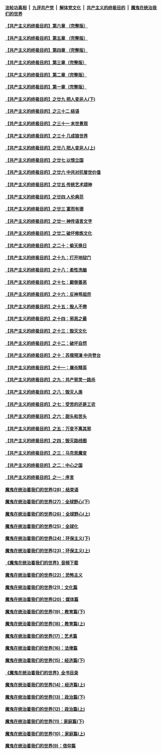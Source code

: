 ####  [法轮功真相](../../../../basic/blob/master/README.md?t=08240626) &nbsp;|&nbsp; [九评共产党](../../../../9ping.md/blob/master/README.md?t=08240626) &nbsp;|&nbsp; [解体党文化](../../../../jtdwh.md/blob/master/README.md?t=08240626)  &nbsp;|&nbsp; [共产主义的终极目的](../../../../gczydzjmd.md/blob/master/README.md?t=08240626) &nbsp;|&nbsp; [魔鬼在统治我们的世界](../../../../mgztzwmdsj.md/blob/master/README.md?t=08240626) 

#### [【共产主义的终极目的】第六章 （完整版）](../pages/nsc422/n11428913.md?t=08240626) 

#### [【共产主义的终极目的】第五章 （完整版）](../pages/nsc422/n11428912.md?t=08240626) 

#### [【共产主义的终极目的】第四章 （完整版）](../pages/nsc422/n11428907.md?t=08240626) 

#### [【共产主义的终极目的】第三章（完整版）](../pages/nsc422/n11428848.md?t=08240626) 

#### [【共产主义的终极目的】第二章（完整版）](../pages/nsc422/n11428831.md?t=08240626) 

#### [【共产主义的终极目的】第一章（完整版）](../pages/nsc422/n11417651.md?t=08240626) 

#### [【共产主义的终极目的】之廿九 把人变非人(下)](../pages/nsc422/n11344140.md?t=08240626) 

#### [【共产主义的终极目的】之三十二 结语](../pages/nsc422/n11360535.md?t=08240626) 

#### [【共产主义的终极目的】之三十一 末世景观](../pages/nsc422/n11351129.md?t=08240626) 

#### [【共产主义的终极目的】之三十 几成狼世界](../pages/nsc422/n11348280.md?t=08240626) 

#### [【共产主义的终极目的】之廿八 把人变非人(上)](../pages/nsc422/n11340492.md?t=08240626) 

#### [【共产主义的终极目的】之廿七 以恨立国](../pages/nsc422/n11336944.md?t=08240626) 

#### [【共产主义的终极目的】之廿六 中共对抗普世价值](../pages/nsc422/n11324785.md?t=08240626) 

#### [【共产主义的终极目的】之廿五 传统艺术颂神](../pages/nsc422/n11296396.md?t=08240626) 

#### [【共产主义的终极目的】之廿四 人伦典范](../pages/nsc422/n11296397.md?t=08240626) 

#### [【共产主义的终极目的】之廿三 富而有德](../pages/nsc422/n11283598.md?t=08240626) 

#### [【共产主义的终极目的】之廿一 神传语言文字](../pages/nsc422/n11263265.md?t=08240626) 

#### [【共产主义的终极目的】之廿二 破坏修炼文化](../pages/nsc422/n11245728.md?t=08240626) 

#### [【共产主义的终极目的】之二十：偷天换日](../pages/nsc422/n11238846.md?t=08240626) 

#### [【共产主义的终极目的】之十九：打开地狱门](../pages/nsc422/n11206376.md?t=08240626) 

#### [【共产主义的终极目的】之十八：柔性洗脑](../pages/nsc422/n11199994.md?t=08240626) 

#### [【共产主义的终极目的】之十七：颠倒善恶](../pages/nsc422/n11179782.md?t=08240626) 

#### [【共产主义的终极目的】之十六：反神骂祖宗](../pages/nsc422/n11166798.md?t=08240626) 

#### [【共产主义的终极目的】之十五：毁人不倦](../pages/nsc422/n11166792.md?t=08240626) 

#### [【共产主义的终极目的】之十四：邪恶之最](../pages/nsc422/n11150249.md?t=08240626) 

#### [【共产主义的终极目的】之十三：毁灭文化](../pages/nsc422/n11135227.md?t=08240626) 

#### [【共产主义的终极目的】之十二：破坏自然](../pages/nsc422/n11135214.md?t=08240626) 

#### [【共产主义的终极目的】之十：苏俄预演 中共登台](../pages/nsc422/n11118424.md?t=08240626) 

#### [【共产主义的终极目的】之十一：屠杀精英](../pages/nsc422/n11118442.md?t=08240626) 

#### [【共产主义的终极目的】之九：共产邪灵一路杀](../pages/nsc422/n11114139.md?t=08240626) 

#### [【共产主义的终极目的】之八：毁灭人类](../pages/nsc422/n11108503.md?t=08240626) 

#### [【共产主义的终极目的】之七：受苦的还是工农](../pages/nsc422/n11101809.md?t=08240626) 

#### [【共产主义的终极目的】之六：甜头和苦头](../pages/nsc422/n11096971.md?t=08240626) 

#### [【共产主义的终极目的】之五：万变不离其邪](../pages/nsc422/n11091285.md?t=08240626) 

#### [【共产主义的终极目的】之四：毁灭路线图](../pages/nsc422/n11086284.md?t=08240626) 

#### [【共产主义的终极目的】之三：马克思魔变](../pages/nsc422/n11061941.md?t=08240626) 

#### [【共产主义的终极目的】之二：中心之国](../pages/nsc422/n11047728.md?t=08240626) 

#### [【共产主义的终极目的】之一：序言](../pages/nsc422/n11086077.md?t=08240626) 

#### [魔鬼在统治着我们的世界(28)：结束语](../pages/nsc422/n10936246.md?t=08240626) 

#### [魔鬼在统治着我们的世界(27)：全球野心(下)](../pages/nsc422/n10928319.md?t=08240626) 

#### [魔鬼在统治着我们的世界(26)：全球野心(上)](../pages/nsc422/n10900318.md?t=08240626) 

#### [魔鬼在统治着我们的世界(25)：全球化](../pages/nsc422/n10788205.md?t=08240626) 

#### [魔鬼在统治着我们的世界(24)：环保主义(下)](../pages/nsc422/n10695307.md?t=08240626) 

#### [魔鬼在统治着我们的世界(23)：环保主义(上)](../pages/nsc422/n10688613.md?t=08240626) 

#### [《魔鬼在统治着我们的世界》音频下载](../pages/nsc422/n10635553.md?t=08240626) 

#### [魔鬼在统治着我们的世界(22)：恐怖主义](../pages/nsc422/n10614727.md?t=08240626) 

#### [魔鬼在统治着我们的世界(21)：文化篇](../pages/nsc422/n10597706.md?t=08240626) 

#### [魔鬼在统治着我们的世界(20)：媒体篇](../pages/nsc422/n10586579.md?t=08240626) 

#### [魔鬼在统治着我们的世界(19)：教育篇(下)](../pages/nsc422/n10564808.md?t=08240626) 

#### [魔鬼在统治着我们的世界(18)：教育篇(上)](../pages/nsc422/n10526970.md?t=08240626) 

#### [魔鬼在统治着我们的世界(17)：艺术篇](../pages/nsc422/n10499093.md?t=08240626) 

#### [魔鬼在统治着我们的世界(16)：法律篇](../pages/nsc422/n10485969.md?t=08240626) 

#### [魔鬼在统治着我们的世界(15)：经济篇(下)](../pages/nsc422/n10469975.md?t=08240626) 

#### [《魔鬼在统治着我们的世界》全书目录](../pages/nsc422/n10464261.md?t=08240626) 

#### [魔鬼在统治着我们的世界(14)：经济篇(上)](../pages/nsc422/n10457370.md?t=08240626) 

#### [魔鬼在统治着我们的世界(13)：政治篇(下)](../pages/nsc422/n10448270.md?t=08240626) 

#### [魔鬼在统治着我们的世界(12)：政治篇(上)](../pages/nsc422/n10444576.md?t=08240626) 

#### [魔鬼在统治着我们的世界(11)：家庭篇(下)](../pages/nsc422/n10440961.md?t=08240626) 

#### [魔鬼在统治着我们的世界(10)：家庭篇(上)](../pages/nsc422/n10435448.md?t=08240626) 

#### [魔鬼在统治着我们的世界(9)：信仰篇](../pages/nsc422/n10432159.md?t=08240626) 

